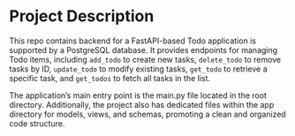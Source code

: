# Project Description

This repo contains backend for a FastAPI-based Todo application is supported by a PostgreSQL database. It provides endpoints for managing Todo items, including `add_todo` to create new tasks, `delete_todo` to remove tasks by ID, `update_todo` to modify existing tasks, `get_todo` to retrieve a specific task, and `get_todos` to fetch all tasks in the list. 

The application’s main entry point is the main.py file located in the root directory. Additionally, the project also has dedicated files within the app directory for models, views, and schemas, promoting a clean and organized code structure.

